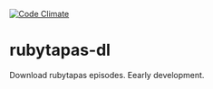 [![Code Climate](https://codeclimate.com/github/mfilej/rubytapas-dl.png)](https://codeclimate.com/github/mfilej/rubytapas-dl)

rubytapas-dl
============

Download rubytapas episodes. Eearly development.
